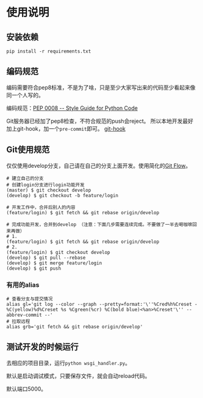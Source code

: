 # 使用说明



## 安装依赖
```
pip install -r requirements.txt
```


## 编码规范
编码需要符合pep8标准，不是为了啥，只是至少大家写出来的代码至少看起来像同一个人写的。

编码规范：[PEP 0008 -- Style Guide for Python Code](https://www.python.org/dev/peps/pep-0008/)

Git服务器已经加了pep8检查，不符合规范的push会reject。
所以本地开发最好加上git-hook，加一个`pre-commit`即可。 [git-hook](https://github.com/cedricporter/pep8-git-hook)


## Git使用规范

仅仅使用develop分支，自己请在自己的分支上面开发。使用简化的[Git Flow](https://ihower.tw/blog/archives/5140)。

```
# 建立自己的分支
# 创建login分支进行login功能开发
(master) $ git checkout develop
(develop) $ git checkout -b feature/login

# 开发工作中，合并后别人的内容
(feature/login) $ git fetch && git rebase origin/develop

# 完成功能开发，合并到develop （注意：下面几步需要连续完成。不要做了一半去喝咖啡回来再做）
# 1.
(feature/login) $ git fetch && git rebase origin/develop
# 2.
(feature/login) $ git checkout develop
(develop) $ git pull --rebase
(develop) $ git merge feature/login
(develop) $ git push
```

### 有用的alias
```
# 查看分支与提交情况
alias gl='git log --color --graph --pretty=format:'\''%Cred%h%Creset -%C(yellow)%d%Creset %s %Cgreen(%cr) %C(bold blue)<%an>%Creset'\'' --abbrev-commit --'
# 拉取远程
alias grb='git fetch && git rebase origin/develop'
```

## 测试开发的时候运行
去相应的项目目录，运行`python wsgi_handler.py`。

默认是启动调试模式，只要保存文件，就会自动reload代码。

默认端口5000。
